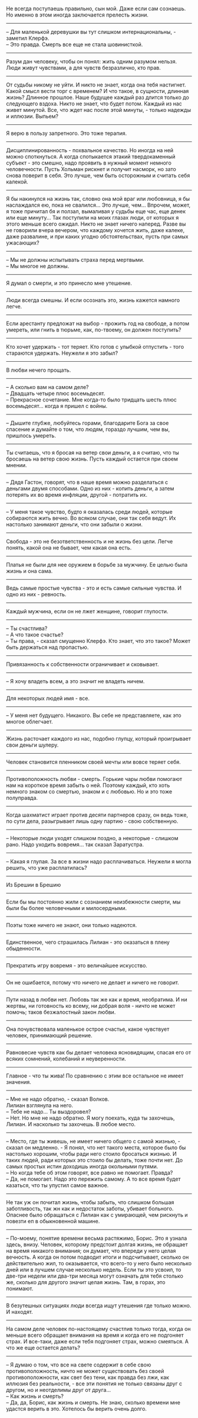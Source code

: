 Не всегда поступаешь правильно, сын мой. Даже если сам сознаешь. Но именно в этом иногда заключается прелесть жизни.
***
&ndash; Для маленькой деревушки вы тут слишком интернациональны, - заметил Клерфэ.  
&ndash; Это правда. Смерть все еще не стала шовинисткой.
***
Разум дан человеку, чтобы он понял: жить одним разумом нельзя. Люди живут чувствами, а для чувств безразлично, кто прав.
***
От судьбы никому не уйти. И никто не знает, когда она тебя настигнет. Какой смысл вести торг с временем? И что такое, в сущности, длинная жизнь? Длинное прошлое. Наше будущее каждый раз длится только до следующего вздоха. Никто не знает, что будет потом. Каждый из нас живет минутой. Все, что ждет нас после этой минуты, - только надежды и иллюзии. Выпьем?
***
Я верю в пользу запретного. Это тоже терапия.
***
Дисциплинированность - похвальное качество. Но иногда на ней можно споткнуться. А когда спотыкается этакий твердокаменный субъект - это смешно, надо проявить в нужный момент немного человечности. Пусть Хольман рискнет и получит насморк, но зато снова поверит в себя. Это лучше, чем быть осторожным и считать себя калекой. 
***
Я бы накинулся на жизнь так, словно она мой враг или любовница, я бы наслаждался ею, пока не свалился... Это лучше, чем... Впрочем, может, я тоже причитал бя и ползал, вымаливая у судьбы еще час, еще денек или еще минуту... Так поступили на моих глазах люди, от которых я этого меньше всего ожидал. Никто не знает ничего наперед. Разве вы не говорили вчера вечером, что каждому хочется жить, даже калеке, даже развалине, и при каких угодно обстоятельствах, пусть при самых ужасающих?
***
&ndash; Мы не должны испытывать страха перед мертвыми.  
&ndash; Мы многое не должны.
***
Я думал о смерти, и это принесло мне утешение.
***
Люди всегда смешны. И если осознать это, жизнь кажется намного легче.
***
Если арестанту предложат на выбор - прожить год на свободе, а потом умереть, или гнить в тюрьме, как, по-твоему, он должен поступить?
***
Кто хочет удержать - тот теряет. Кто готов с улыбкой отпустить - того стараются удержать. Неужели я это забыл?
***
В любви нечего прощать.
***
&ndash; А сколько вам на самом деле?  
&ndash; Двадцать четыре плюс восемьдесят.  
&ndash; Прекрасное сочетание. Мне когда-то было тридцать шесть плюс восемьдесят... когда я пришел с войны.
***
&ndash; Дышите глубже, любуйтесь горами, благодарите Бога за свое спасение и думайте о том, что людям, гораздо лучшим, чем вы, пришлось умереть.
***
Ты считаешь, что я бросая на ветер свои деньги, а я считаю, что ты бросаешь на ветер свою жизнь. Пусть каждый остается при своем мнении.
***
&ndash; Дядя Гастон, говорят, что в наше время можно разделаться с деньгами двумя способами. Одно из них - копить деньги, а затем потерять их во время инфляции, другой - потратить их.
***
&ndash; У меня такое чувство, будто я оказалась среди людей, которые собираются жить вечно. Во всяком случае, они так себя ведут. Их настолько занимают деньги, что они забыли о жизни.
***
Свобода - это не безответственность и не жизнь без цели. Легче понять, какой она не бывает, чем какая она есть.
***
Платья не были для нее оружием в борьбе за мужчину. Ее целью была жизнь и она сама.
***
Ведь самые простые чувства - это и есть самые сильные чувства. И одно из них - ревность. 
***
Каждый мужчина, если он не лжет женщине, говорит глупости.
***
&ndash; Ты счастлива?  
&ndash; А что такое счастье?  
&ndash; Ты права, - сказал смущенно Клерфэ. Кто знает, что это такое? Может быть держаться над пропастью.
***
Привязанность к собственности ограничивает и сковывает.
***
&ndash; Я хочу владеть всем, а это значит не владеть ничем.
***
Для некоторых людей имя - все.
***
&ndash; У меня нет будущего. Никакого. Вы себе не представляете, как это многое облегчает.
***
Жизнь расточает каждого из нас, подобно глупцу, который проигрывает свои деньги шулеру.
***
Человек становится пленником своей мечты или вовсе теряет себя.
***
Противоположность любви - смерть. Горькие чары любви помогают нам на короткое время забыть о ней. Поэтому каждый, кто хоть немного знаком со смертью, знаком и с любовью. Но и это тоже полуправда.
***
Когда шахматист играет против десяти партнеров сразу, он ведь тоже, по сути дела, разыгрывает лишь одну партию - свою собственную. 
***
&ndash; Некоторые люди уходят слишком поздно, а некоторые - слишком рано. Надо уходить вовремя... так сказал Заратустра.
***
&ndash; Какая я глупая. За все в жизни надо расплачиваться. Неужели я могла решить, что уже расплатилась?
***
Из Брешии в Брешию
***
Если бы мы постоянно жили с сознанием неизбежности смерти, мы были бы более человечными и милосердными.
***
Поэты тоже ничего не знают, они только надеются.
***
Единственное, чего страшилась Лилиан - это оказаться в плену обыденности.
***
Прекратить игру вовремя - это величайшее искусство.
***
Он не ошибается, потому что ничего не делает и ничего не говорит.
***
Пути назад в любви нет. Любовь так же как и время, необратима. И ни жертвы, ни готовность ко всему, ни добрая воля - ничто не может помочь; таков безжалостный закон любви.
***
Она почувствовала маленькое острое счастье, какое чувствует человек, принимающий решение.
***
Равновесие чувств как бы делает человека ясновидящим, спасая его от всяких сомнений, колебаний и неуверенности.
***
Главное - что ты жива! По сравнению с этим все остальное не имеет значения.
***
&ndash; Мне не надо обратно, - сказал Волков.  
Лилиан взглянула на него.  
&ndash; Тебе не надо... Ты выздоровел?  
&ndash; Нет. Но мне не надо обратно. Я могу поехать, куда ты захочешь, Лилиан. И насколько ты захочешь. В любое место.
***
&ndash; Место, где ты живешь, не имеет ничего общего с самой жизнью, - сказал он медленно. - Я понял, что нет такого места, которое было бы настолько хорошим, чтобы ради него стоило бросаться жизнью. И таких людей, ради которых это стоило бы делать, тоже почти нет. До самых простых истин доходишь иногда окольными путями.  
&ndash; Но когда тебе об этом говорят, все равно не помогает. Правда?  
&ndash; Да, не помогает. Надо это пережить самому. А то все время будет казаться, что ты упустил самое важное.
***
Не так уж он почитал жизнь, чтобы забыть, что слишком большая заботливость, так жн как и недостаток заботы, убивает больного. Опаснее было обращаться с Лилиан как с умирающей, чем рискнуть и повезти еп в обыкновенной машине.
***
&ndash; По-моему, понятие времени весьма растяжимо, Борис. Это я узнала здесь, внизу. Человек, которому предстоит долгая жизнь, не обращает на время никакого внимания; он думает, что впереди у него целая вечность. А когда он потом подводит итоги и подсчитывает, сколько он действительно жил, то оказывается, что всего-то у него было несколько дней или в лучшем случае несколько недель. Если ты это усвоил, то две-три недели или два-три месяца могут означать для тебя столько же, сколько для другого значит целая жизнь. Там, в горах, это понимают. 
***
В безутешных ситуациях люди всегда ищут утешения где только можно. И находят.
***
На самом деле человек по-настоящему счастлив только тогда, когда он меньше всего обращает внимания на время и когда его не подгоняет страх. И все-таки, даже если тебя подгоняет страх, можно смеяться. А что же еще остается делать?
***
&ndash; Я думаю о том, что все на свете содержит в себе свою противоположность, ничто не может существовать без своей противоположности, как свет без тени, как правда без лжи, как иллюзия без реальности, - все эти понятия не только связаны друг с другом, но и неотделимы друг от друга...  
&ndash; Как жизнь и смерть?  
&ndash; Да, да, Борис, как жизнь и смерть. Не знаю, сколько времени мне удастся верить в это. Хотелось бы верить очень долго.
